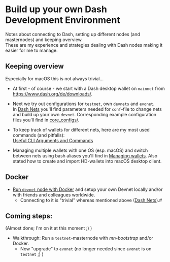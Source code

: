 # Build up your own Dash Development Environment

Notes about connecting to Dash, setting up different nodes (and masternodes) and keeping overview.  
These are my experience and strategies dealing with Dash nodes making it easier for me to manage.


## Keeping overview
Especially for macOS this is not always trivial...

- At first - of course - we start with a Dash desktop wallet on `mainnet` from https://www.dash.org/de/downloads/.

- Next we try out configurations for `testnet`, own `devnets` and `evonet`.  
	In [Dash Nets](net_configs.md) you'll find parameters	 needed for `conf`-file to change nets and build up your own `devnet`.
	Corresponding example configuration files you'll find in [core_configs/](core_configs/).
	
- To keep track of wallets for different nets, here are my most used commands (and pitfalls):  
	[Useful CLI Arguments and Commands](args_n_commands.md)
	
- Managing multiple wallets with one OS (esp. macOS) and switch between nets using bash aliases you'll find in 
	[Managing wallets](managing_wallets.md).
	Also stated how to create and import HD-wallets into macOS desktop client.

## Docker 
- [Run `devnet` node with Docker]() and setup your own Devnet locally and/or with friends and colleagues worldwide. 
	- Connecting to it is "trivial" whereas mentioned above ([Dash Nets](net_configs.md)).#
	
## Coming steps: 

(Almost done; I'm on it at this moment ;) )

- Walkthrough: Run a `testnet`-masternode with *mn-bootstrap* and/or Docker.
	- Now "upgrade" to `evonet` (no longer needed since `evonet` is on `testnet` ;) )

